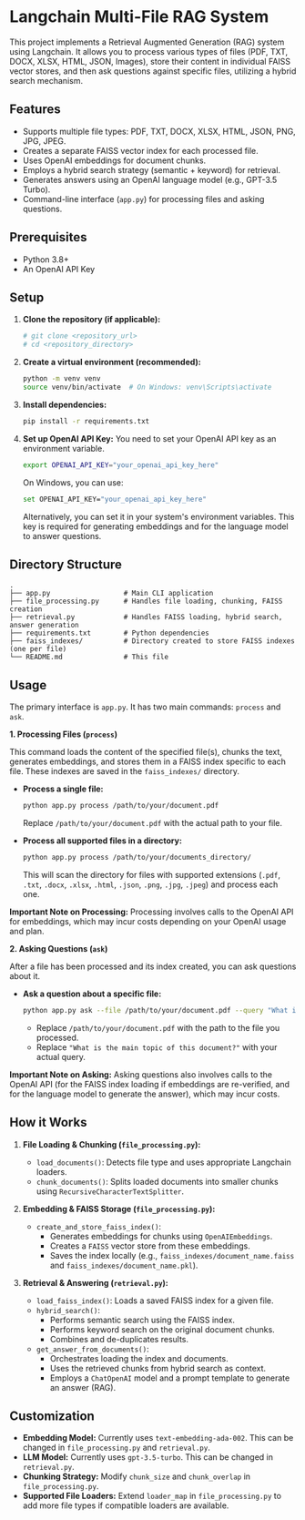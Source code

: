 # Langchain Multi-File RAG System

This project implements a Retrieval Augmented Generation (RAG) system using Langchain. It allows you to process various types of files (PDF, TXT, DOCX, XLSX, HTML, JSON, Images), store their content in individual FAISS vector stores, and then ask questions against specific files, utilizing a hybrid search mechanism.

## Features

- Supports multiple file types: PDF, TXT, DOCX, XLSX, HTML, JSON, PNG, JPG, JPEG.
- Creates a separate FAISS vector index for each processed file.
- Uses OpenAI embeddings for document chunks.
- Employs a hybrid search strategy (semantic + keyword) for retrieval.
- Generates answers using an OpenAI language model (e.g., GPT-3.5 Turbo).
- Command-line interface (`app.py`) for processing files and asking questions.

## Prerequisites

- Python 3.8+
- An OpenAI API Key

## Setup

1.  **Clone the repository (if applicable):**
    ```bash
    # git clone <repository_url>
    # cd <repository_directory>
    ```

2.  **Create a virtual environment (recommended):**
    ```bash
    python -m venv venv
    source venv/bin/activate  # On Windows: venv\Scripts\activate
    ```

3.  **Install dependencies:**
    ```bash
    pip install -r requirements.txt
    ```

4.  **Set up OpenAI API Key:**
    You need to set your OpenAI API key as an environment variable.
    ```bash
    export OPENAI_API_KEY="your_openai_api_key_here"
    ```
    On Windows, you can use:
    ```bash
    set OPENAI_API_KEY="your_openai_api_key_here"
    ```
    Alternatively, you can set it in your system's environment variables. This key is required for generating embeddings and for the language model to answer questions.

## Directory Structure

```
.
├── app.py                  # Main CLI application
├── file_processing.py      # Handles file loading, chunking, FAISS creation
├── retrieval.py            # Handles FAISS loading, hybrid search, answer generation
├── requirements.txt        # Python dependencies
├── faiss_indexes/          # Directory created to store FAISS indexes (one per file)
└── README.md               # This file
```

## Usage

The primary interface is `app.py`. It has two main commands: `process` and `ask`.

**1. Processing Files (`process`)**

This command loads the content of the specified file(s), chunks the text, generates embeddings, and stores them in a FAISS index specific to each file. These indexes are saved in the `faiss_indexes/` directory.

*   **Process a single file:**
    ```bash
    python app.py process /path/to/your/document.pdf
    ```
    Replace `/path/to/your/document.pdf` with the actual path to your file.

*   **Process all supported files in a directory:**
    ```bash
    python app.py process /path/to/your/documents_directory/
    ```
    This will scan the directory for files with supported extensions (`.pdf`, `.txt`, `.docx`, `.xlsx`, `.html`, `.json`, `.png`, `.jpg`, `.jpeg`) and process each one.

**Important Note on Processing:** Processing involves calls to the OpenAI API for embeddings, which may incur costs depending on your OpenAI usage and plan.

**2. Asking Questions (`ask`)**

After a file has been processed and its index created, you can ask questions about it.

*   **Ask a question about a specific file:**
    ```bash
    python app.py ask --file /path/to/your/document.pdf --query "What is the main topic of this document?"
    ```
    - Replace `/path/to/your/document.pdf` with the path to the file you processed.
    - Replace `"What is the main topic of this document?"` with your actual query.

**Important Note on Asking:** Asking questions also involves calls to the OpenAI API (for the FAISS index loading if embeddings are re-verified, and for the language model to generate the answer), which may incur costs.

## How it Works

1.  **File Loading & Chunking (`file_processing.py`):**
    - `load_documents()`: Detects file type and uses appropriate Langchain loaders.
    - `chunk_documents()`: Splits loaded documents into smaller chunks using `RecursiveCharacterTextSplitter`.

2.  **Embedding & FAISS Storage (`file_processing.py`):**
    - `create_and_store_faiss_index()`:
        - Generates embeddings for chunks using `OpenAIEmbeddings`.
        - Creates a `FAISS` vector store from these embeddings.
        - Saves the index locally (e.g., `faiss_indexes/document_name.faiss` and `faiss_indexes/document_name.pkl`).

3.  **Retrieval & Answering (`retrieval.py`):**
    - `load_faiss_index()`: Loads a saved FAISS index for a given file.
    - `hybrid_search()`:
        - Performs semantic search using the FAISS index.
        - Performs keyword search on the original document chunks.
        - Combines and de-duplicates results.
    - `get_answer_from_documents()`:
        - Orchestrates loading the index and documents.
        - Uses the retrieved chunks from hybrid search as context.
        - Employs a `ChatOpenAI` model and a prompt template to generate an answer (RAG).

## Customization

-   **Embedding Model:** Currently uses `text-embedding-ada-002`. This can be changed in `file_processing.py` and `retrieval.py`.
-   **LLM Model:** Currently uses `gpt-3.5-turbo`. This can be changed in `retrieval.py`.
-   **Chunking Strategy:** Modify `chunk_size` and `chunk_overlap` in `file_processing.py`.
-   **Supported File Loaders:** Extend `loader_map` in `file_processing.py` to add more file types if compatible loaders are available.
